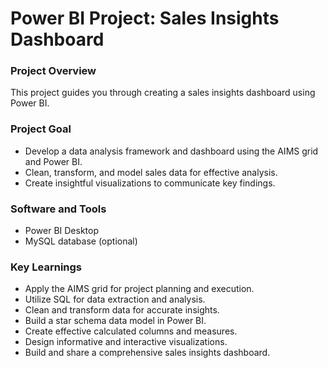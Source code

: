 # Power BI Project: Sales Insights Dashboard #

### Project Overview ###

This project guides you through creating a sales insights dashboard using Power BI.

### Project Goal  ###
- Develop a data analysis framework and dashboard using the AIMS grid and Power BI.
- Clean, transform, and model sales data for effective analysis.
- Create insightful visualizations to communicate key findings.

### Software and Tools  ###

- Power BI Desktop
- MySQL database (optional)


### Key Learnings  ###

- Apply the AIMS grid for project planning and execution.
- Utilize SQL for data extraction and analysis.
- Clean and transform data for accurate insights.
- Build a star schema data model in Power BI.
- Create effective calculated columns and measures.
- Design informative and interactive visualizations.
- Build and share a comprehensive sales insights dashboard.
